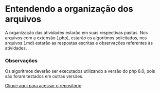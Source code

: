 # Entendendo a organização dos arquivos

<p>A organização das atividades estarão em suas respectivas pastas. Nos arquivos com a extensão (.php), estarão 
os algoritmos solicitados, nos arquivos (.md) estarão as respostas escritas e observações referentes às atividades.</p>


### Observações
<p>Os algoritmos deverão ser executados utilizando a versão do php 8.0, pois são foram testados em outras versões.</p>

[Clique aqui para acessar o repositório](https://github.com/buenexx/desenvolvimento-web-1)
